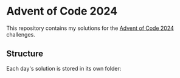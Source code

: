 # Advent of Code 2024

This repository contains my solutions for the [Advent of Code 2024](https://adventofcode.com/2024) challenges.  

## Structure

Each day's solution is stored in its own folder:  

